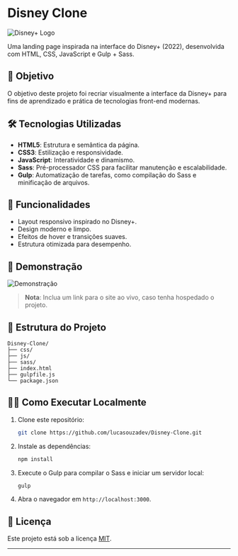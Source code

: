 # Disney Clone

![Disney+ Logo](https://upload.wikimedia.org/wikipedia/commons/thumb/3/3e/Disney%2B_logo.svg/512px-Disney%2B_logo.svg.png)

Uma landing page inspirada na interface do Disney+ (2022), desenvolvida com HTML, CSS, JavaScript e Gulp + Sass.

## 🎯 Objetivo

O objetivo deste projeto foi recriar visualmente a interface da Disney+ para fins de aprendizado e prática de tecnologias front-end modernas.

## 🛠️ Tecnologias Utilizadas

- **HTML5**: Estrutura e semântica da página.
- **CSS3**: Estilização e responsividade.
- **JavaScript**: Interatividade e dinamismo.
- **Sass**: Pré-processador CSS para facilitar manutenção e escalabilidade.
- **Gulp**: Automatização de tarefas, como compilação do Sass e minificação de arquivos.

## 🚀 Funcionalidades

- Layout responsivo inspirado no Disney+.
- Design moderno e limpo.
- Efeitos de hover e transições suaves.
- Estrutura otimizada para desempenho.

## 🌟 Demonstração

![Demonstração](https://via.placeholder.com/800x400.png?text=Imagem+ou+GIF+da+Página)

> **Nota**: Inclua um link para o site ao vivo, caso tenha hospedado o projeto.

## 📂 Estrutura do Projeto

```plaintext
Disney-Clone/
├── css/
├── js/
├── sass/
├── index.html
├── gulpfile.js
└── package.json
```

## 🧑‍💻 Como Executar Localmente

1. Clone este repositório:
   ```bash
   git clone https://github.com/lucasouzadev/Disney-Clone.git
   ```
2. Instale as dependências:
   ```bash
   npm install
   ```
3. Execute o Gulp para compilar o Sass e iniciar um servidor local:
   ```bash
   gulp
   ```

4. Abra o navegador em `http://localhost:3000`.

## 📝 Licença

Este projeto está sob a licença [MIT](LICENSE).

---